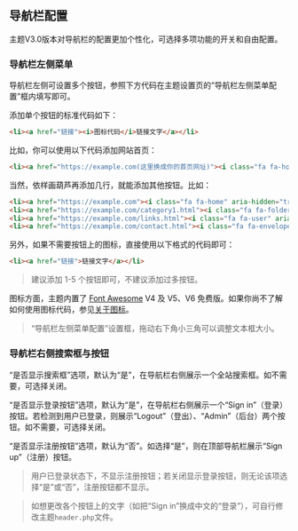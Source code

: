 ## 导航栏配置

主题V3.0版本对导航栏的配置更加个性化，可选择多项功能的开关和自由配置。

### 导航栏左侧菜单

导航栏左侧可设置多个按钮，参照下方代码在主题设置页的“导航栏左侧菜单配置”框内填写即可。

添加单个按钮的标准代码如下：

```html
<li><a href="链接"><i>图标代码</i>链接文字</a></li>
```

比如，你可以使用以下代码添加网站首页：

```html
<li><a href="https://example.com(这里换成你的首页网址)"><i class="fa fa-home" aria-hidden="true"></i>首页</a></li>
```

当然，依样画葫芦再添加几行，就能添加其他按钮。比如：

```html
<li><a href="https://example.com"><i class="fa fa-home" aria-hidden="true"></i>首页</a></li>
<li><a href="https://example.com/category1.html"><i class="fa fa-folder" aria-hidden="true"></i>分类1</a></li>
<li><a href="https://example.com/links.html"><i class="fa fa-user" aria-hidden="true"></i>友链</a></li>
<li><a href="https://example.com/contact.html"><i class="fa fa-envelope-o" aria-hidden="true"></i>联系</a></li>
```

另外，如果不需要按钮上的图标，直接使用以下格式的代码即可：

```html
<li><a href="链接">链接文字</a></li>
```

> 建议添加 1-5 个按钮即可，不建议添加过多按钮。

图标方面，主题内置了 [Font Awesome](https://fontawesome.com) V4 及 V5、V6 免费版。如果你尚不了解如何使用图标代码，参见[关于图标](fa.md)。

> “导航栏左侧菜单配置”设置框，拖动右下角小三角可以调整文本框大小。

### 导航栏右侧搜索框与按钮

“是否显示搜索框”选项，默认为“是”，在导航栏右侧展示一个全站搜索框。如不需要，可选择关闭。

“是否显示登录按钮”选项，默认为“是”，在导航栏右侧展示一个“Sign in”（登录）按钮。若检测到用户已登录，则展示“Logout”（登出）、“Admin”（后台）两个按钮。如不需要，可选择关闭。

“是否显示注册按钮”选项，默认为“否”。如选择“是”，则在顶部导航栏展示“Sign up”（注册）按钮。

> 用户已登录状态下，不显示注册按钮；若关闭显示登录按钮，则无论该项选择“是”或“否”，注册按钮都不显示。

> 如想更改各个按钮上的文字（如把“Sign in”换成中文的“登录”），可自行修改主题<code>header.php</code>文件。